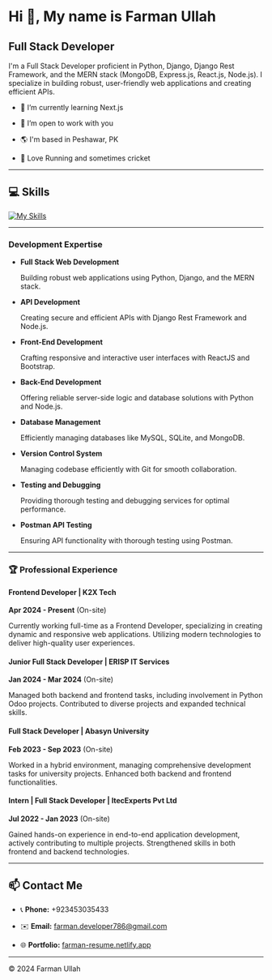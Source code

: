 # Hi 👋, My name is Farman Ullah

## Full Stack Developer
 
I'm a Full Stack Developer proficient in Python, Django, Django Rest Framework, and the MERN stack (MongoDB, Express.js, React.js, Node.js). I specialize in building robust, user-friendly web applications and creating efficient APIs.  
 
- 🌱 I’m currently learning Next.js

- 💞️ I’m open to work with you

- 🌎 I'm based in Peshawar, PK

- 🎽 Love Running and sometimes cricket
 
---
 
## 💻 Skills  

[![My Skills](https://skillicons.dev/icons?i=html,css,bootstrap,tailwindcss,js,react,redux,nodejs,python,django,mysql,sqlite,mongodb,git,postman)](https://skillicons.dev)
 
---
 
### Development Expertise
 
- **Full Stack Web Development**  

  Building robust web applications using Python, Django, and the MERN stack.

- **API Development**  

  Creating secure and efficient APIs with Django Rest Framework and Node.js.

- **Front-End Development**  

  Crafting responsive and interactive user interfaces with ReactJS and Bootstrap.

- **Back-End Development**  

  Offering reliable server-side logic and database solutions with Python and Node.js.

- **Database Management**  

  Efficiently managing databases like MySQL, SQLite, and MongoDB.

- **Version Control System**  

  Managing codebase efficiently with Git for smooth collaboration.

- **Testing and Debugging**  

  Providing thorough testing and debugging services for optimal performance.

- **Postman API Testing**  

  Ensuring API functionality with thorough testing using Postman.
 
---
 
### 🏆 Professional Experience  
 
#### Frontend Developer | **K2X Tech**  

**Apr 2024 - Present** (On-site)  

Currently working full-time as a Frontend Developer, specializing in creating dynamic and responsive web applications. Utilizing modern technologies to deliver high-quality user experiences.
 
#### Junior Full Stack Developer | **ERISP IT Services**  

**Jan 2024 - Mar 2024** (On-site)  

Managed both backend and frontend tasks, including involvement in Python Odoo projects. Contributed to diverse projects and expanded technical skills.
 
#### Full Stack Developer | **Abasyn University**  

**Feb 2023 - Sep 2023** (On-site)  

Worked in a hybrid environment, managing comprehensive development tasks for university projects. Enhanced both backend and frontend functionalities.
 
#### Intern | Full Stack Developer | **ItecExperts Pvt Ltd**  

**Jul 2022 - Jan 2023** (On-site)  

Gained hands-on experience in end-to-end application development, actively contributing to multiple projects. Strengthened skills in both frontend and backend technologies.
 
---
 
## 📫 Contact Me  

- 📞 **Phone:** +923453035433  

- ✉️ **Email:** farman.developer786@gmail.com  

- 🌐 **Portfolio:** [farman-resume.netlify.app](https://farman-resume.netlify.app)  
 
---
 
© 2024 Farman Ullah

 
